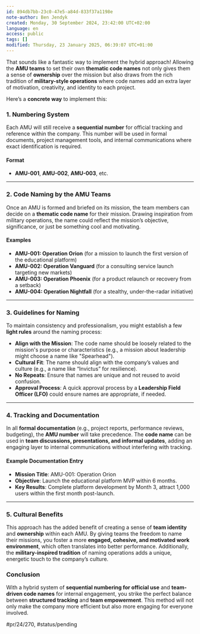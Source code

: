 ```yaml
---
id: 894db7bb-23c0-47e5-a84d-833f37a1198e
note-author: Ben Jendyk
created: Monday, 30 September 2024, 23:42:00 UTC+02:00
language: en
access: public
tags: []
modified: Thursday, 23 January 2025, 06:39:07 UTC+01:00
---
```


That sounds like a fantastic way to implement the hybrid approach! Allowing the **AMU teams** to set their own **thematic code names** not only gives them a sense of **ownership** over the mission but also draws from the rich tradition of **military-style operations** where code names add an extra layer of motivation, creativity, and identity to each project.

Here’s a **concrete way** to implement this:

### **1. Numbering System**

Each AMU will still receive a **sequential number** for official tracking and reference within the company. This number will be used in formal documents, project management tools, and internal communications where exact identification is required.

#### **Format**

- **AMU-001**, **AMU-002**, **AMU-003**, etc.

---

### **2. Code Naming by the AMU Teams**

Once an AMU is formed and briefed on its mission, the team members can decide on a **thematic code name** for their mission. Drawing inspiration from military operations, the name could reflect the mission’s objective, significance, or just be something cool and motivating.

#### **Examples**

- **AMU-001: Operation Orion** (for a mission to launch the first version of the educational platform)
- **AMU-002: Operation Vanguard** (for a consulting service launch targeting new markets)
- **AMU-003: Operation Phoenix** (for a product relaunch or recovery from a setback)
- **AMU-004: Operation Nightfall** (for a stealthy, under-the-radar initiative)

---

### **3. Guidelines for Naming**

To maintain consistency and professionalism, you might establish a few **light rules** around the naming process:

- **Align with the Mission**: The code name should be loosely related to the mission's purpose or characteristics (e.g., a mission about leadership might choose a name like "Spearhead").
- **Cultural Fit**: The name should align with the company’s values and culture (e.g., a name like “Invictus” for resilience).
- **No Repeats**: Ensure that names are unique and not reused to avoid confusion.
- **Approval Process**: A quick approval process by a **Leadership Field Officer (LFO)** could ensure names are appropriate, if needed.

---

### **4. Tracking and Documentation**

In all **formal documentation** (e.g., project reports, performance reviews, budgeting), the **AMU number** will take precedence. The **code name** can be used in **team discussions, presentations, and informal updates**, adding an engaging layer to internal communications without interfering with tracking.

#### Example Documentation Entry

- **Mission Title**: AMU-001: Operation Orion
- **Objective**: Launch the educational platform MVP within 6 months.
- **Key Results**: Complete platform development by Month 3, attract 1,000 users within the first month post-launch.

---

### **5. Cultural Benefits**

This approach has the added benefit of creating a sense of **team identity** and **ownership** within each AMU. By giving teams the freedom to name their missions, you foster a more **engaged, cohesive, and motivated work environment**, which often translates into better performance. Additionally, the **military-inspired tradition** of naming operations adds a unique, energetic touch to the company’s culture.

### **Conclusion**

With a hybrid system of **sequential numbering for official use** and **team-driven code names** for internal engagement, you strike the perfect balance between **structured tracking** and **team empowerment**. This method will not only make the company more efficient but also more engaging for everyone involved.


#pr/24/270, #status/pending